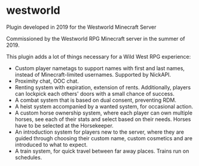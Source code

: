 # westworld
Plugin developed in 2019 for the Westworld Minecraft Server

Commissioned by the Westworld RPG Minecraft server in the summer of 2019.

This plugin adds a lot of things necessary for a Wild West RPG experience:
- Custom player nametags to support names with first and last names, instead of Minecraft-limited usernames. Supported by NickAPI.
- Proximity chat, OOC chat.
- Renting system with expiration, extension of rents. Additionally, players can lockpick each others' doors with a small chance of success.
- A combat system that is based on dual consent, preventing RDM.
- A heist system accompanied by a wanted system, for occasional action.
- A custom horse ownership system, where each player can own multiple horses, see each of their stats and select based on their needs. Horses have to be selected at the Horsekeeper.
- An introduction system for players new to the server, where they are guided through choosing their custom name, custom cosmetics and are introduced to what to expect.
- A train system, for quick travel between far away places. Trains run on schedules.
